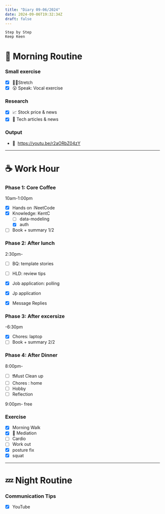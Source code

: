 ```yaml
---
title: "Diary 09-06/2024"  
date: 2024-09-06T19:32:34Z
draft: false
---
```


```tsx
Step by Step
Keep Keen
```

# 🍳 Morning Routine

### Small exercise

- [x]  🧎‍♀️Stretch
- [x]  😮 Speak: Vocal exercise

### Research

- [x]  📈 Stock price & news
- [x]  👾 Tech articles & news

### Output

- 🎥  https://youtu.be/r2aORbZ04zY

---

# ☕ Work Hour

### Phase 1: Core Coffee

10am-1:00pm

- [x]  Hands on :NeetCode
- [x]  Knowledge: KentC
    - [ ]  data-modeling
    - [x]  auth
- [ ]  Book + summary 1/2

### Phase 2: After lunch

2:30pm-

- [ ]  BQ: template stories
- [ ]  HLD: review tips

- [x]  Job application: polling
- [x]  Jp application
- [x]  Message Replies

### Phase 3: After excersize

-6:30pm

- [x]  Chores: laptop
- [ ]  Book + summary 2/2

### Phase 4: After Dinner

8:00pm-

- [ ]  ❗Must Clean up
- [ ]  Chores : home
- [ ]  Hobby
- [ ]  Reflection

9:00pm- free

### Exercise

- [x]  Morning Walk
- [x]  🧘 Mediation
- [ ]  Cardio
- [ ]  Work out
- [x]  posture fix
- [x]  squat

---

# 💤 Night Routine

### Communication Tips

- [x]  YouTube
